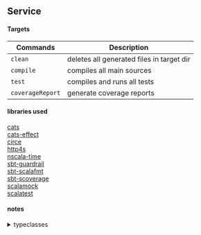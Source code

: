 ## Service

#### Targets

| Commands  | Description  |
|-----------|--------------|
| `clean`   | deletes all generated files in target dir |  
| `compile` | compiles all main sources |  
| `test`    | compiles and runs all tests  |  
| `coverageReport` | generate coverage reports |

#### libraries used

[cats](https://github.com/typelevel/cats)  
[cats-effect](https://github.com/typelevel/cats-effect)  
[circe](https://github.com/circe/circe)  
[http4s](https://github.com/http4s/http4s)  
[nscala-time](https://github.com/nscala-time/nscala-time)  
[sbt-guardrail](https://github.com/twilio/sbt-guardrail)  
[sbt-scalafmt](https://github.com/scalameta/sbt-scalafmt)  
[sbt-scoverage](https://github.com/scoverage/sbt-scoverage)  
[scalamock](https://github.com/paulbutcher/ScalaMock)    
[scalatest](https://github.com/scalatest/scalatest)  

#### notes

<details>
  <summary>typeclasses</summary>
  <p>
    maybe move to <a href="https://github.com/typelevel/simulacrum">this lib</a> in the future but for now to reduce
    complexity and to get used to how the scala implementation works im going to code the typeclasses by hand
  </p> 
</details>